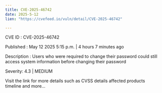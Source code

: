 ```yaml
---
title: CVE-2025-46742
date: 2025-5-12
lien: "https://cvefeed.io/vuln/detail/CVE-2025-46742"

---
```


CVE ID : CVE-2025-46742

Published :  May 12
2025
5:15 p.m. | 4 hours
7 minutes ago

Description : Users who were required to change their password could still access system information before changing their password

Severity: 4.3 | MEDIUM

Visit the link for more details
such as CVSS details
affected products
timeline
and more...
